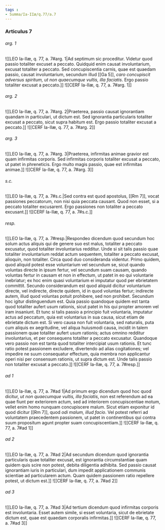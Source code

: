 ```yaml
---
tags : 
- Summa/Ia-IIæ/q.77/a.7
---
```


### Articulus 7

###### arg. 1
![[LEO Ia-IIæ, q. 77, a. 7#arg. 1|Ad septimum sic proceditur. Videtur quod passio totaliter excuset a peccato. Quidquid enim causat involuntarium, excusat totaliter a peccato. Sed concupiscentia carnis, quae est quaedam passio, causat involuntarium, secundum illud [[Ga 5]], *caro concupiscit adversus spiritum, ut non quaecumque vultis, illa faciatis*. Ergo passio totaliter excusat a peccato.]]
![[CERF Ia-IIæ, q. 77, a. 7#arg. 1]]

###### arg. 2
![[LEO Ia-IIæ, q. 77, a. 7#arg. 2|Praeterea, passio causat ignorantiam quandam in particulari, ut dictum est. Sed ignorantia particularis totaliter excusat a peccato, sicut supra habitum est. Ergo passio totaliter excusat a peccato.]]
![[CERF Ia-IIæ, q. 77, a. 7#arg. 2]]

###### arg. 3
![[LEO Ia-IIæ, q. 77, a. 7#arg. 3|Praeterea, infirmitas animae gravior est quam infirmitas corporis. Sed infirmitas corporis totaliter excusat a peccato, ut patet in phreneticis. Ergo multo magis passio, quae est infirmitas animae.]]
![[CERF Ia-IIæ, q. 77, a. 7#arg. 3]]

###### s.c.
![[LEO Ia-IIæ, q. 77, a. 7#s.c.|Sed contra est quod apostolus, [[Rm 7]], vocat passiones peccatorum, non nisi quia peccata causant. Quod non esset, si a peccato totaliter excusarent. Ergo passiones non totaliter a peccato excusant.]]
![[CERF Ia-IIæ, q. 77, a. 7#s.c.]]

###### resp.
![[LEO Ia-IIæ, q. 77, a. 7#resp.|Respondeo dicendum quod secundum hoc solum actus aliquis qui de genere suo est malus, totaliter a peccato excusatur, quod totaliter involuntarius redditur. Unde si sit talis passio quae totaliter involuntarium reddat actum sequentem, totaliter a peccato excusat, alioquin, non totaliter. Circa quod duo consideranda videntur. Primo quidem, quod aliquid potest esse voluntarium vel secundum se, sicut quando voluntas directe in ipsum fertur, vel secundum suam causam, quando voluntas fertur in causam et non in effectum, ut patet in eo qui voluntarie inebriatur; ex hoc enim quasi voluntarium ei imputatur quod per ebrietatem committit. Secundo considerandum est quod aliquid dicitur voluntarium directe, vel indirecte, directe quidem, id in quod voluntas fertur; indirecte autem, illud quod voluntas potuit prohibere, sed non prohibet. Secundum hoc igitur distinguendum est. Quia passio quandoque quidem est tanta quod totaliter aufert usum rationis, sicut patet in his qui propter amorem vel iram insaniunt. Et tunc si talis passio a principio fuit voluntaria, imputatur actus ad peccatum, quia est voluntarius in sua causa, sicut etiam de ebrietate dictum est. Si vero causa non fuit voluntaria, sed naturalis, puta cum aliquis ex aegritudine, vel aliqua huiusmodi causa, incidit in talem passionem quae totaliter aufert usum rationis; actus omnino redditur involuntarius, et per consequens totaliter a peccato excusatur. Quandoque vero passio non est tanta quod totaliter intercipiat usum rationis. Et tunc ratio potest passionem excludere, divertendo ad alias cogitationes; vel impedire ne suum consequatur effectum, quia membra non applicantur operi nisi per consensum rationis, ut supra dictum est. Unde talis passio non totaliter excusat a peccato.]]
![[CERF Ia-IIæ, q. 77, a. 7#resp.]]

###### ad 1
![[LEO Ia-IIæ, q. 77, a. 7#ad 1|Ad primum ergo dicendum quod hoc quod dicitur, *ut non quaecumque vultis, illa faciatis*, non est referendum ad ea quae fiunt per exteriorem actum, sed ad interiorem concupiscentiae motum, vellet enim homo nunquam concupiscere malum. Sicut etiam exponitur id quod dicitur [[Rm 7]], quod *odi malum, illud facio*. Vel potest referri ad voluntatem praecedentem passionem, ut patet in continentibus qui contra suum propositum agunt propter suam concupiscentiam.]]
![[CERF Ia-IIæ, q. 77, a. 7#ad 1]]

###### ad 2
![[LEO Ia-IIæ, q. 77, a. 7#ad 2|Ad secundum dicendum quod ignorantia particularis quae totaliter excusat, est ignorantia circumstantiae quam quidem quis scire non potest, debita diligentia adhibita. Sed passio causat ignorantiam iuris in particulari, dum impedit applicationem communis scientiae ad particularem actum. Quam quidem passionem ratio repellere potest, ut dictum est.]]
![[CERF Ia-IIæ, q. 77, a. 7#ad 2]]

###### ad 3
![[LEO Ia-IIæ, q. 77, a. 7#ad 3|Ad tertium dicendum quod infirmitas corporis est involuntaria. Esset autem simile, si esset voluntaria, sicut de ebrietate dictum est, quae est quaedam corporalis infirmitas.]]
![[CERF Ia-IIæ, q. 77, a. 7#ad 3]]

